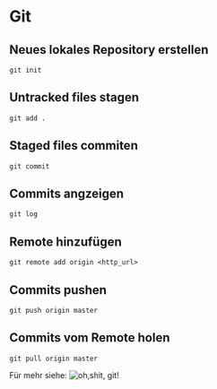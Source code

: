 # Git
## Neues lokales Repository erstellen
```
git init
```

## Untracked files stagen
```
git add .
```

## Staged files commiten
```
git commit
```

## Commits angzeigen
```
git log
```
## Remote hinzufügen
```
git remote add origin <http_url>
```

## Commits pushen
```
git push origin master
```

## Commits vom Remote holen
```
git pull origin master
```

Für mehr siehe: ![oh,shit, git!](http://ohshitgit.com/)
